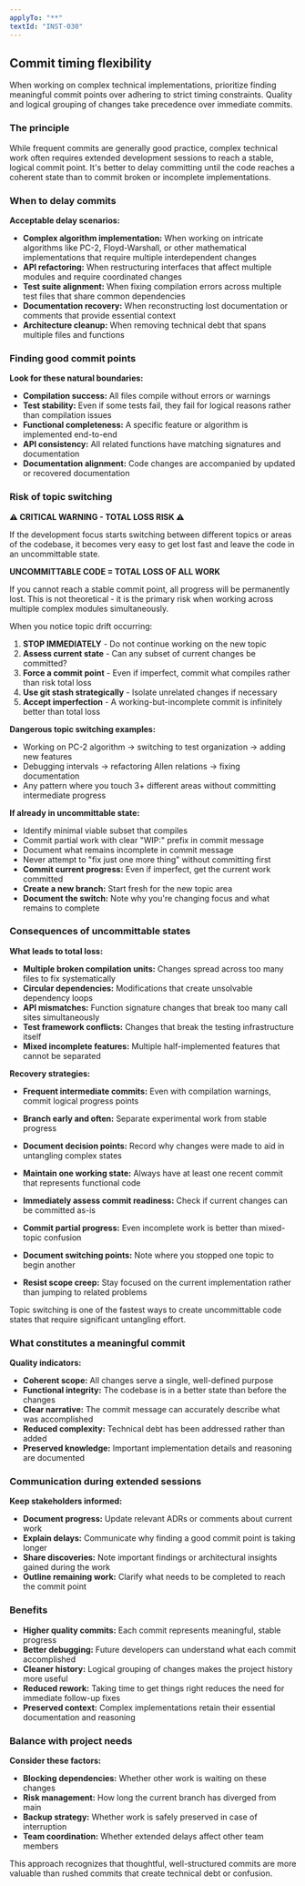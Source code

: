 ```yaml
---
applyTo: "**"
textId: "INST-030"
---
```


## Commit timing flexibility

When working on complex technical implementations, prioritize finding meaningful commit points over adhering to strict timing constraints. Quality and logical grouping of changes take precedence over immediate commits.

### The principle

While frequent commits are generally good practice, complex technical work often requires extended development sessions to reach a stable, logical commit point. It's better to delay committing until the code reaches a coherent state than to commit broken or incomplete implementations.

### When to delay commits

**Acceptable delay scenarios:**

- **Complex algorithm implementation:** When working on intricate algorithms like PC-2, Floyd-Warshall, or other mathematical implementations that require multiple interdependent changes
- **API refactoring:** When restructuring interfaces that affect multiple modules and require coordinated changes
- **Test suite alignment:** When fixing compilation errors across multiple test files that share common dependencies
- **Documentation recovery:** When reconstructing lost documentation or comments that provide essential context
- **Architecture cleanup:** When removing technical debt that spans multiple files and functions

### Finding good commit points

**Look for these natural boundaries:**

- **Compilation success:** All files compile without errors or warnings
- **Test stability:** Even if some tests fail, they fail for logical reasons rather than compilation issues
- **Functional completeness:** A specific feature or algorithm is implemented end-to-end
- **API consistency:** All related functions have matching signatures and documentation
- **Documentation alignment:** Code changes are accompanied by updated or recovered documentation

### Risk of topic switching

**⚠️  CRITICAL WARNING - TOTAL LOSS RISK ⚠️**

If the development focus starts switching between different topics or areas of the codebase, it becomes very easy to get lost fast and leave the code in an uncommittable state.

**UNCOMMITTABLE CODE = TOTAL LOSS OF ALL WORK**

If you cannot reach a stable commit point, all progress will be permanently lost. This is not theoretical - it is the primary risk when working across multiple complex modules simultaneously.

When you notice topic drift occurring:

1. **STOP IMMEDIATELY** - Do not continue working on the new topic
2. **Assess current state** - Can any subset of current changes be committed?
3. **Force a commit point** - Even if imperfect, commit what compiles rather than risk total loss
4. **Use git stash strategically** - Isolate unrelated changes if necessary
5. **Accept imperfection** - A working-but-incomplete commit is infinitely better than total loss

**Dangerous topic switching examples:**

- Working on PC-2 algorithm → switching to test organization → adding new features
- Debugging intervals → refactoring Allen relations → fixing documentation
- Any pattern where you touch 3+ different areas without committing intermediate progress

**If already in uncommittable state:**

- Identify minimal viable subset that compiles
- Commit partial work with clear "WIP:" prefix in commit message
- Document what remains incomplete in commit message
- Never attempt to "fix just one more thing" without committing first
- **Commit current progress:** Even if imperfect, get the current work committed
- **Create a new branch:** Start fresh for the new topic area
- **Document the switch:** Note why you're changing focus and what remains to complete

### Consequences of uncommittable states

**What leads to total loss:**

- **Multiple broken compilation units:** Changes spread across too many files to fix systematically
- **Circular dependencies:** Modifications that create unsolvable dependency loops
- **API mismatches:** Function signature changes that break too many call sites simultaneously
- **Test framework conflicts:** Changes that break the testing infrastructure itself
- **Mixed incomplete features:** Multiple half-implemented features that cannot be separated

**Recovery strategies:**

- **Frequent intermediate commits:** Even with compilation warnings, commit logical progress points
- **Branch early and often:** Separate experimental work from stable progress
- **Document decision points:** Record why changes were made to aid in untangling complex states
- **Maintain one working state:** Always have at least one recent commit that represents functional code

- **Immediately assess commit readiness:** Check if current changes can be committed as-is
- **Commit partial progress:** Even incomplete work is better than mixed-topic confusion
- **Document switching points:** Note where you stopped one topic to begin another
- **Resist scope creep:** Stay focused on the current implementation rather than jumping to related problems

Topic switching is one of the fastest ways to create uncommittable code states that require significant untangling effort.

### What constitutes a meaningful commit

**Quality indicators:**

- **Coherent scope:** All changes serve a single, well-defined purpose
- **Functional integrity:** The codebase is in a better state than before the changes
- **Clear narrative:** The commit message can accurately describe what was accomplished
- **Reduced complexity:** Technical debt has been addressed rather than added
- **Preserved knowledge:** Important implementation details and reasoning are documented

### Communication during extended sessions

**Keep stakeholders informed:**

- **Document progress:** Update relevant ADRs or comments about current work
- **Explain delays:** Communicate why finding a good commit point is taking longer
- **Share discoveries:** Note important findings or architectural insights gained during the work
- **Outline remaining work:** Clarify what needs to be completed to reach the commit point

### Benefits

- **Higher quality commits:** Each commit represents meaningful, stable progress
- **Better debugging:** Future developers can understand what each commit accomplished
- **Cleaner history:** Logical grouping of changes makes the project history more useful
- **Reduced rework:** Taking time to get things right reduces the need for immediate follow-up fixes
- **Preserved context:** Complex implementations retain their essential documentation and reasoning

### Balance with project needs

**Consider these factors:**

- **Blocking dependencies:** Whether other work is waiting on these changes
- **Risk management:** How long the current branch has diverged from main
- **Backup strategy:** Whether work is safely preserved in case of interruption
- **Team coordination:** Whether extended delays affect other team members

This approach recognizes that thoughtful, well-structured commits are more valuable than rushed commits that create technical debt or confusion.
